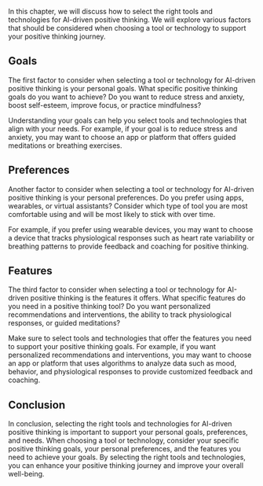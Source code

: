 
In this chapter, we will discuss how to select the right tools and technologies for AI-driven positive thinking. We will explore various factors that should be considered when choosing a tool or technology to support your positive thinking journey.

Goals
-----

The first factor to consider when selecting a tool or technology for AI-driven positive thinking is your personal goals. What specific positive thinking goals do you want to achieve? Do you want to reduce stress and anxiety, boost self-esteem, improve focus, or practice mindfulness?

Understanding your goals can help you select tools and technologies that align with your needs. For example, if your goal is to reduce stress and anxiety, you may want to choose an app or platform that offers guided meditations or breathing exercises.

Preferences
-----------

Another factor to consider when selecting a tool or technology for AI-driven positive thinking is your personal preferences. Do you prefer using apps, wearables, or virtual assistants? Consider which type of tool you are most comfortable using and will be most likely to stick with over time.

For example, if you prefer using wearable devices, you may want to choose a device that tracks physiological responses such as heart rate variability or breathing patterns to provide feedback and coaching for positive thinking.

Features
--------

The third factor to consider when selecting a tool or technology for AI-driven positive thinking is the features it offers. What specific features do you need in a positive thinking tool? Do you want personalized recommendations and interventions, the ability to track physiological responses, or guided meditations?

Make sure to select tools and technologies that offer the features you need to support your positive thinking goals. For example, if you want personalized recommendations and interventions, you may want to choose an app or platform that uses algorithms to analyze data such as mood, behavior, and physiological responses to provide customized feedback and coaching.

Conclusion
----------

In conclusion, selecting the right tools and technologies for AI-driven positive thinking is important to support your personal goals, preferences, and needs. When choosing a tool or technology, consider your specific positive thinking goals, your personal preferences, and the features you need to achieve your goals. By selecting the right tools and technologies, you can enhance your positive thinking journey and improve your overall well-being.
